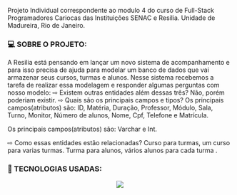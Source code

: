 <p> Projeto Individual correspondente ao modulo 4 do curso de Full-Stack Programadores Cariocas das Instituições SENAC e Resilia. Unidade de Madureira, Rio de Janeiro.</p>

### :computer: SOBRE O PROJETO:
<p> A Resilia está pensando em lançar um novo sistema de acompanhamento e para isso precisa de ajuda para modelar um banco de dados que vai armazenar seus cursos, turmas e alunos. Nesse sistema recebemos a tarefa de realizar essa modelagem e responder algumas perguntas com nosso modelo:
⇨ Existem outras entidades além dessas três?
Não, porém poderiam existir.
⇨ Quais são os principais campos e tipos?
Os principais campos(atributos) são:
ID, Matéria, Duração, Professor, Módulo, Sala, Turno, Monitor, Número de alunos, Nome, Cpf, Telefone e Matrícula.

Os principais campos(atributos) são:
Varchar e Int.

⇨ Como essas entidades estão relacionadas?
Curso para turmas, um curso para varias turmas.
Turma para alunos, vários alunos para cada turma .
 </p>


### :toolbox: TECNOLOGIAS USADAS:
<div align="center" style="display: inline_block">
<img align="center" src="https://img.shields.io/static/v1?style=for-the-badge&message=MySQL&color=4479A1&logo=MySQL&logoColor=FFFFFF&label=">
</div>
